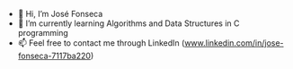 - 👋 Hi, I’m José Fonseca
- 🌱 I’m currently learning Algorithms and Data Structures in C programming
- 📫 Feel free to contact me through LinkedIn (www.linkedin.com/in/jose-fonseca-7117ba220)

<!---
Fonseca004/Fonseca004 is a ✨ special ✨ repository because its `README.md` (this file) appears on your GitHub profile.
You can click the Preview link to take a look at your changes.
--->
